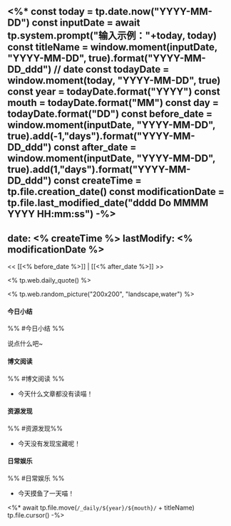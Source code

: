 <%*
const today = tp.date.now("YYYY-MM-DD")
const inputDate = await tp.system.prompt("输入示例："+today, today)
const titleName = window.moment(inputDate, "YYYY-MM-DD", true).format("YYYY-MM-DD_ddd")
// date
const todayDate = window.moment(today, "YYYY-MM-DD", true)
const year = todayDate.format("YYYY")
const mouth = todayDate.format("MM")
const day = todayDate.format("DD")
const before_date = window.moment(inputDate, "YYYY-MM-DD", true).add(-1,"days").format("YYYY-MM-DD_ddd")
const after_date = window.moment(inputDate, "YYYY-MM-DD", true).add(1,"days").format("YYYY-MM-DD_ddd")
const createTime = tp.file.creation_date()
const modificationDate = tp.file.last_modified_date("dddd Do MMMM YYYY HH:mm:ss")
-%>
---
date: <% createTime %>
lastModify: <% modificationDate %>
---

<< [[<% before_date %>]] | [[<% after_date %>]] >>

<% tp.web.daily_quote() %>

<% tp.web.random_picture("200x200", "landscape,water") %>

#### 今日小结
%% #今日小结 %%

说点什么吧~

#### 博文阅读
%% #博文阅读 %%

- 今天什么文章都没有读喵！

#### 资源发现
%% #资源发现%%

- 今天没有发现宝藏呢！

#### 日常娱乐
%% #日常娱乐 %%

- 今天摸鱼了一天喵！

<%*
await tp.file.move(`/_daily/${year}/${mouth}/` + titleName)
tp.file.cursor()
-%>